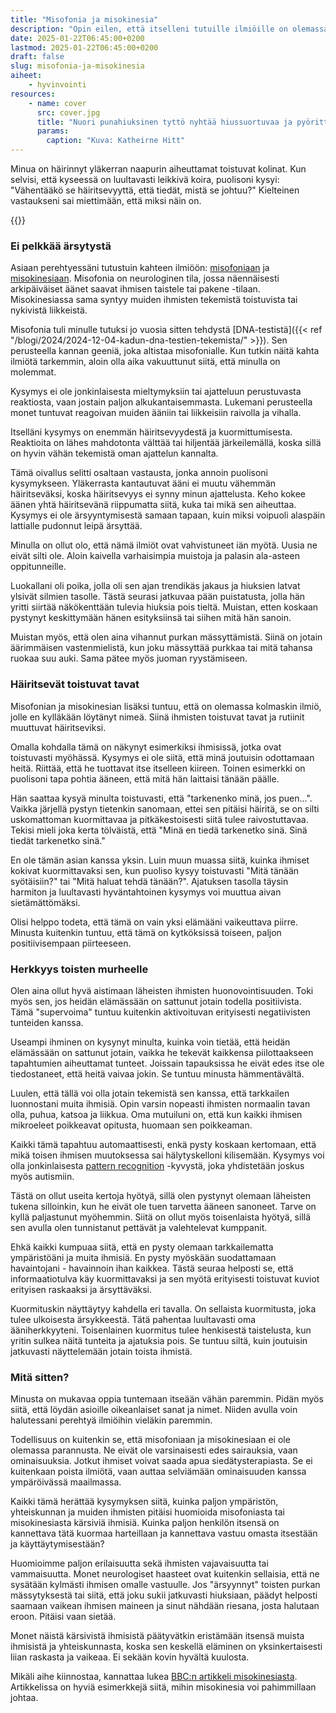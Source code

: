 ```yaml
---
title: "Misofonia ja misokinesia"
description: "Opin eilen, että itselleni tutuille ilmiöille on olemassa nimet."
date: 2025-01-22T06:45:00+0200
lastmod: 2025-01-22T06:45:00+0200
draft: false
slug: misofonia-ja-misokinesia
aiheet:
    - hyvinvointi
resources:
    - name: cover
      src: cover.jpg
      title: "Nuori punahiuksinen tyttö nyhtää hiussuortuvaa ja pyörittelee sitä kierteelle"
      params:
        caption: "Kuva: Katheirne Hitt"
---
```

Minua on häirinnyt yläkerran naapurin aiheuttamat toistuvat kolinat. Kun selvisi, että kyseessä on luultavasti leikkivä koira, puolisoni kysyi: "Vähentääkö se häiritsevyyttä, että tiedät, mistä se johtuu?" Kielteinen vastaukseni sai miettimään, että miksi näin on.

<!--more-->

{{<cover>}}

### Ei pelkkää ärsytystä

Asiaan perehtyessäni tutustuin kahteen ilmiöön: [misofoniaan](https://fi.wikipedia.org/wiki/Misofonia) ja [misokinesiaan](https://fi.wikipedia.org/wiki/Misokinesia). Misofonia on neurologinen tila, jossa näennäisesti arkipäiväiset äänet saavat ihmisen taistele tai pakene -tilaan. Misokinesiassa sama syntyy muiden ihmisten tekemistä toistuvista tai nykivistä liikkeistä.

Misofonia tuli minulle tutuksi jo vuosia sitten tehdystä [DNA-testistä]({{< ref "/blogi/2024/2024-12-04-kadun-dna-testien-tekemista/" >}}). Sen perusteella kannan geeniä, joka altistaa misofonialle. Kun tutkin näitä kahta ilmiötä tarkemmin, aloin olla aika vakuuttunut siitä, että minulla on molemmat.

Kysymys ei ole jonkinlaisesta mieltymyksiin tai ajatteluun perustuvasta reaktiosta, vaan jostain paljon alkukantaisemmasta. Lukemani perusteella monet tuntuvat reagoivan muiden ääniin tai liikkeisiin raivolla ja vihalla.

Itselläni kysymys on enemmän häiritsevyydestä ja kuormittumisesta. Reaktioita on lähes mahdotonta välttää tai hiljentää järkeilemällä, koska sillä on hyvin vähän tekemistä oman ajattelun kannalta.

Tämä oivallus selitti osaltaan vastausta, jonka annoin puolisoni kysymykseen. Yläkerrasta kantautuvat ääni ei muutu vähemmän häiritseväksi, koska häiritsevyys ei synny minun ajattelusta. Keho kokee äänen yhtä häiritsevänä riippumatta siitä, kuka tai mikä sen aiheuttaa. Kysymys ei ole ärsyyntymisestä samaan tapaan, kuin miksi voipuoli alaspäin lattialle pudonnut leipä ärsyttää.

Minulla on ollut olo, että nämä ilmiöt ovat vahvistuneet iän myötä. Uusia ne eivät silti ole. Aloin kaivella varhaisimpia muistoja ja palasin ala-asteen oppitunneille.

Luokallani oli poika, jolla oli sen ajan trendikäs jakaus ja hiuksien latvat ylsivät silmien tasolle. Tästä seurasi jatkuvaa pään puistatusta, jolla hän yritti siirtää näkökenttään tulevia hiuksia pois tieltä. Muistan, etten koskaan pystynyt keskittymään hänen esityksiinsä tai siihen mitä hän sanoin.

Muistan myös, että olen aina vihannut purkan mässyttämistä. Siinä on jotain äärimmäisen vastenmielistä, kun joku mässyttää purkkaa tai mitä tahansa ruokaa suu auki. Sama pätee myös juoman ryystämiseen.

### Häiritsevät toistuvat tavat

Misofonian ja misokinesian lisäksi tuntuu, että on olemassa kolmaskin ilmiö, jolle en kylläkään löytänyt nimeä. Siinä ihmisten toistuvat tavat ja rutiinit muuttuvat häiritseviksi.

Omalla kohdalla tämä on näkynyt esimerkiksi ihmisissä, jotka ovat toistuvasti myöhässä. Kysymys ei ole siitä, että minä joutuisin odottamaan heitä. Riittää, että he tuottavat itse itselleen kiireen. Toinen esimerkki on puolisoni tapa pohtia ääneen, että mitä hän laittaisi tänään päälle.

Hän saattaa kysyä minulta toistuvasti, että "tarkenenko minä, jos puen...". Vaikka järjellä pystyn tietenkin sanomaan, ettei sen pitäisi häiritä, se on silti uskomattoman kuormittavaa ja pitkäkestoisesti siitä tulee raivostuttavaa. Tekisi mieli joka kerta tölväistä, että "Minä en tiedä tarkenetko sinä. Sinä tiedät tarkenetko sinä."

En ole tämän asian kanssa yksin. Luin muun muassa siitä, kuinka ihmiset kokivat kuormittavaksi sen, kun puoliso kysyy toistuvasti "Mitä tänään syötäisiin?" tai "Mitä haluat tehdä tänään?". Ajatuksen tasolla täysin harmiton ja luultavasti hyväntahtoinen kysymys voi muuttua aivan sietämättömäksi.

Olisi helppo todeta, että tämä on vain yksi elämääni vaikeuttava piirre. Minusta kuitenkin tuntuu, että tämä on kytköksissä toiseen, paljon positiivisempaan piirteeseen.

### Herkkyys toisten murheelle

Olen aina ollut hyvä aistimaan läheisten ihmisten huonovointisuuden. Toki myös sen, jos heidän elämässään on sattunut jotain todella positiivista. Tämä "supervoima" tuntuu kuitenkin aktivoituvan erityisesti negatiivisten tunteiden kanssa.

Useampi ihminen on kysynyt minulta, kuinka voin tietää, että heidän elämässään on sattunut jotain, vaikka he tekevät kaikkensa piilottaakseen tapahtumien aiheuttamat tunteet. Joissain tapauksissa he eivät edes itse ole tiedostaneet, että heitä vaivaa jokin. Se tuntuu minusta hämmentävältä.

Luulen, että tällä voi olla jotain tekemistä sen kanssa, että tarkkailen luonnostani muita ihmisiä. Opin varsin nopeasti ihmisten normaalin tavan olla, puhua, katsoa ja liikkua. Oma mutuiluni on, että kun kaikki ihmisen mikroeleet poikkeavat opitusta, huomaan sen poikkeaman.

Kaikki tämä tapahtuu automaattisesti, enkä pysty koskaan kertomaan, että mikä toisen ihmisen muutoksessa sai hälytyskelloni kilisemään. Kysymys voi olla jonkinlaisesta [pattern recognition](https://www.livescience.com/35586-autism-brain-activity-regions-perception.html) -kyvystä, joka yhdistetään joskus myös autismiin.

Tästä on ollut useita kertoja hyötyä, sillä olen pystynyt olemaan läheisten tukena silloinkin, kun he eivät ole tuen tarvetta ääneen sanoneet. Tarve on kyllä paljastunut myöhemmin. Siitä on ollut myös toisenlaista hyötyä, sillä sen avulla olen tunnistanut pettävät ja valehtelevat kumppanit.

Ehkä kaikki kumpuaa siitä, että en pysty olemaan tarkkailematta ympäristöäni ja muita ihmisiä. En pysty myöskään suodattamaan havaintojani - havainnoin ihan kaikkea. Tästä seuraa helposti se, että informaatiotulva käy kuormittavaksi ja sen myötä erityisesti toistuvat kuviot erityisen raskaaksi ja ärsyttäväksi.

Kuormituskin näyttäytyy kahdella eri tavalla. On sellaista kuormitusta, joka tulee ulkoisesta ärsykkeestä. Tätä pahentaa luultavasti oma ääniherkkyyteni. Toisenlainen kuormitus tulee henkisestä taistelusta, kun yritin sulkea näitä tunteita ja ajatuksia pois. Se tuntuu siltä, kuin joutuisin jatkuvasti näyttelemään jotain toista ihmistä.

### Mitä sitten?

Minusta on mukavaa oppia tuntemaan itseään vähän paremmin. Pidän myös siitä, että löydän asioille oikeanlaiset sanat ja nimet. Niiden avulla voin halutessani perehtyä ilmiöihin vieläkin paremmin.

Todellisuus on kuitenkin se, että misofoniaan ja misokinesiaan ei ole olemassa parannusta. Ne eivät ole varsinaisesti edes sairauksia, vaan ominaisuuksia. Jotkut ihmiset voivat saada apua siedätysterapiasta. Se ei kuitenkaan poista ilmiötä, vaan auttaa selviämään ominaisuuden kanssa ympäröivässä maailmassa.

Kaikki tämä herättää kysymyksen siitä, kuinka paljon ympäristön, yhteiskunnan ja muiden ihmisten pitäisi huomioida misofoniasta tai misokinesiasta kärsiviä ihmisiä. Kuinka paljon henkilön itsensä on kannettava tätä kuormaa harteillaan ja kannettava vastuu omasta itsestään ja käyttäytymisestään?

Huomioimme paljon erilaisuutta sekä ihmisten vajavaisuutta tai vammaisuutta. Monet neurologiset haasteet ovat kuitenkin sellaisia, että ne sysätään kylmästi ihmisen omalle vastuulle. Jos "ärsyynnyt" toisten purkan mässytyksestä tai siitä, että joku sukii jatkuvasti hiuksiaan, päädyt helposti saamaan vaikean ihmisen maineen ja sinut nähdään riesana, josta halutaan eroon. Pitäisi vaan sietää.

Monet näistä kärsivistä ihmisistä päätyvätkin eristämään itsensä muista ihmisistä ja yhteiskunnasta, koska sen keskellä eläminen on yksinkertaisesti liian raskasta ja vaikeaa. Ei sekään kovin hyvältä kuulosta.

Mikäli aihe kiinnostaa, kannattaa lukea [BBC:n artikkeli misokinesiasta](https://www.bbc.com/news/articles/c8ewl757d2ko.amp). Artikkelissa on hyviä esimerkkejä siitä, mihin misokinesia voi pahimmillaan johtaa.